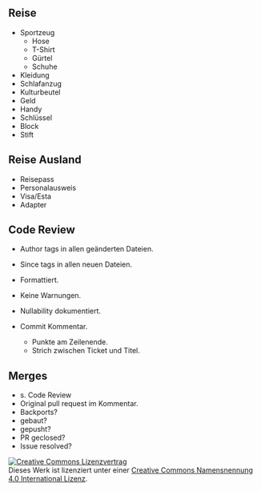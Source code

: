 ## Reise

* Sportzeug
    * Hose
    * T-Shirt
    * Gürtel
    * Schuhe
* Kleidung
* Schlafanzug
* Kulturbeutel
* Geld
* Handy
* Schlüssel
* Block
* Stift

## Reise Ausland

* Reisepass
* Personalausweis
* Visa/Esta
* Adapter

## Code Review

* Author tags in allen geänderten Dateien.
* Since tags in allen neuen Dateien.
* Formattiert.
* Keine Warnungen.
* Nullability dokumentiert.

* Commit Kommentar.
    * Punkte am Zeilenende.
    * Strich zwischen Ticket und Titel.


## Merges

* s. Code Review
* Original pull request im Kommentar.
* Backports?
* gebaut?
* gepusht?
* PR geclosed?
* Issue resolved?




<a rel="license" href="http://creativecommons.org/licenses/by/4.0/"><img alt="Creative Commons Lizenzvertrag" style="border-width:0" src="https://i.creativecommons.org/l/by/4.0/88x31.png" /></a><br />Dieses Werk ist lizenziert unter einer <a rel="license" href="http://creativecommons.org/licenses/by/4.0/">Creative Commons Namensnennung 4.0 International Lizenz</a>.

